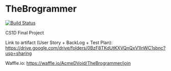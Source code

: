 
# TheBrogrammer 

[![Build Status](https://travis-ci.com/AcmeDVoid/TheBrogrammer.svg?token=u2SJCaqsHMs5vGCjvbZp&branch=master)](https://github.com/AcmeDVoid/TheBrogrammer)


CS1D Final Project


Link to artifact (User Story + BackLog + Test Plan): https://drive.google.com/drive/folders/0BzF8TKdUtKXVQnQxV1lnWC1sbnc?usp=sharing

Waffle.io: https://waffle.io/AcmeDVoid/TheBrogrammer/join
